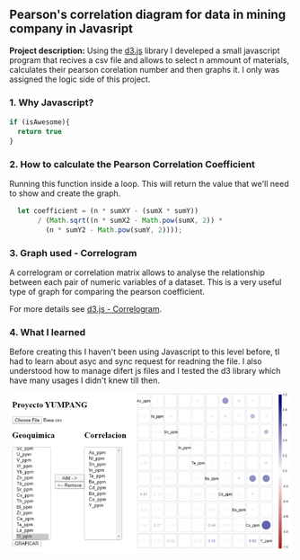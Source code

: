 ## Pearson's correlation diagram for data in mining company in Javasript

**Project description:** Using the [d3.js](https://d3js.org/) library I develeped a small javascript program that recives a csv file and allows to select n ammount of materials, calculates their pearson corelation number and then graphs it. I only was assigned the logic side of this project. 

### 1. Why Javascript?

```javascript
if (isAwesome){
  return true
}
```

### 2. How to calculate the Pearson Correlation Coefficient

Running this function inside a loop. This will return the value that we'll need to show and create the graph.

```javascript
  let coefficient = (n * sumXY - (sumX * sumY))
       / (Math.sqrt((n * sumX2 - Math.pow(sumX, 2)) *
         (n * sumY2 - Math.pow(sumY, 2))));
```

### 3. Graph used - Correlogram

A correlogram or correlation matrix allows to analyse the relationship between each pair of numeric variables of a dataset. This is a very useful type of graph for comparing the pearson coefficient. 

For more details see [d3.js - Correlogram](https://www.d3-graph-gallery.com/correlogram.html).

### 4. What I learned

Before creating this I haven't been using Javascript to this level before, tI had to learn about asyc and sync request for readning the file. I also understood how to manage difert js files and I tested the d3 library which have many usages I didn't knew till then. 

<img src="images/portfolio_pearson_1.jpg?raw=true"/>
